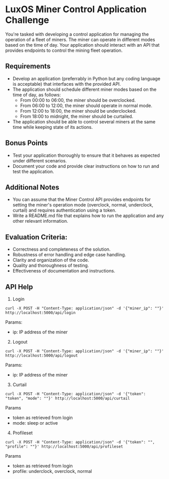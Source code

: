 # LuxOS Miner Control Application Challenge

You're tasked with developing a control application for managing the operation of a fleet of miners. The miner can operate in different modes based on the time of day. Your application should interact with an API that provides endpoints to control the mining fleet operation.

## Requirements

- Develop an application (preferrably in Python but any coding language is acceptable) that interfaces with the provided API.
- The application should schedule different miner modes based on the time of day, as follows:
  - From 00:00 to 06:00, the miner should be overclocked.
  - From 06:00 to 12:00, the miner should operate in normal mode.
  - From 12:00 to 18:00, the miner should be underclocked.
  - From 18:00 to midnight, the miner should be curtailed.
- The application should be able to control several miners at the same time while keeping state of its actions.

## Bonus Points

- Test your application thoroughly to ensure that it behaves as expected under different scenarios.
- Document your code and provide clear instructions on how to run and test the application.

## Additional Notes

- You can assume that the Miner Control API provides endpoints for setting the miner's operation mode (overclock, normal, underclock, curtail) and requires authentication using a token.
- Write a README.md file that explains how to run the application and any other relevant information.

## Evaluation Criteria:

- Correctness and completeness of the solution.
- Robustness of error handling and edge case handling.
- Clarity and organization of the code.
- Quality and thoroughness of testing.
- Effectiveness of documentation and instructions.

## API Help

1. Login

```
curl -X POST -H "Content-Type: application/json" -d '{"miner_ip": ""}' http://localhost:5000/api/login
```

Params:

- ip: IP address of the miner

2. Logout

```
curl -X POST -H "Content-Type: application/json" -d '{"miner_ip": ""}' http://localhost:5000/api/logout
```

Params:

- ip: IP address of the miner

3. Curtail

```
curl -X POST -H "Content-Type: application/json" -d '{"token": "token", "mode": ""}' http://localhost:5000/api/curtail
```

Params

- token as retrieved from login
- mode: sleep or active

4. Profileset

```
curl -X POST -H "Content-Type: application/json" -d '{"token": "", "profile": ""}' http://localhost:5000/api/profileset
```

Params

- token as retrieved from login
- profile: underclock, overclock, normal
